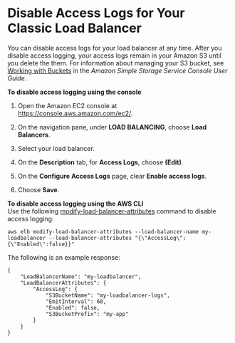 # Disable Access Logs for Your Classic Load Balancer<a name="disable-access-logs"></a>

You can disable access logs for your load balancer at any time\. After you disable access logging, your access logs remain in your Amazon S3 until you delete the them\. For information about managing your S3 bucket, see [Working with Buckets](http://docs.aws.amazon.com/AmazonS3/latest/user-guide/BucketOperations.html) in the *Amazon Simple Storage Service Console User Guide*\.

**To disable access logging using the console**

1. Open the Amazon EC2 console at [https://console\.aws\.amazon\.com/ec2/](https://console.aws.amazon.com/ec2/)\.

1. On the navigation pane, under **LOAD BALANCING**, choose **Load Balancers**\.

1. Select your load balancer\.

1. On the **Description** tab, for **Access Logs**, choose **\(Edit\)**\.

1. On the **Configure Access Logs** page, clear **Enable access logs**\.

1. Choose **Save**\.

**To disable access logging using the AWS CLI**  
Use the following [modify\-load\-balancer\-attributes](http://docs.aws.amazon.com/cli/latest/reference/elb/modify-load-balancer-attributes.html) command to disable access logging:

```
aws elb modify-load-balancer-attributes --load-balancer-name my-loadbalancer --load-balancer-attributes "{\"AccessLog\":{\"Enabled\":false}}"
```

The following is an example response:

```
{
    "LoadBalancerName": "my-loadbalancer",
    "LoadBalancerAttributes": {
        "AccessLog": {
            "S3BucketName": "my-loadbalancer-logs",
            "EmitInterval": 60,
            "Enabled": false,
            "S3BucketPrefix": "my-app"
        }
    }
}
```